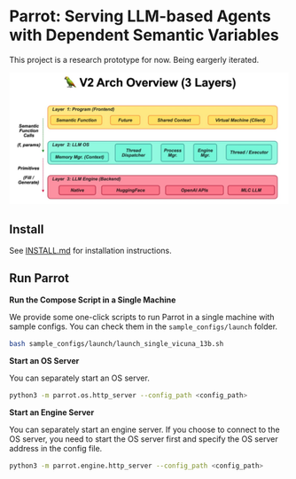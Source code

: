 # Parrot: Serving LLM-based Agents with Dependent Semantic Variables

This project is a research prototype for now. Being eargerly iterated.

![](assets/arch.png)


## Install

See [INSTALL.md](INSTALL.md) for installation instructions.

## Run Parrot

**Run the Compose Script in a Single Machine**

We provide some one-click scripts to run Parrot in a single machine with sample configs. You can check them in the `sample_configs/launch` folder.

```bash
bash sample_configs/launch/launch_single_vicuna_13b.sh
```

<!-- **Run Docker Compose in a Cluster**

TODO -->

**Start an OS Server**

You can separately start an OS server.

```bash
python3 -m parrot.os.http_server --config_path <config_path>
```

**Start an Engine Server**

You can separately start an engine server. If you choose to connect to the OS server, you need to start the OS server first and specify the OS server address in the config file.

```bash
python3 -m parrot.engine.http_server --config_path <config_path>
```